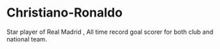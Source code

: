 # Christiano-Ronaldo
Star player of Real Madrid , All time record goal scorer for both club and national team.
